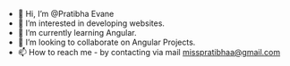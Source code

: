 - 👋 Hi, I’m @Pratibha Evane
- 👀 I’m interested in developing websites.
- 🌱 I’m currently learning Angular.
- 💞️ I’m looking to collaborate on Angular Projects.
- 📫 How to reach me - by contacting via mail misspratibhaa@gmail.com

<!---
PratibhaEvane/PratibhaEvane is a ✨ special ✨ repository because its `README.md` (this file) appears on your GitHub profile.
You can click the Preview link to take a look at your changes.
--->
